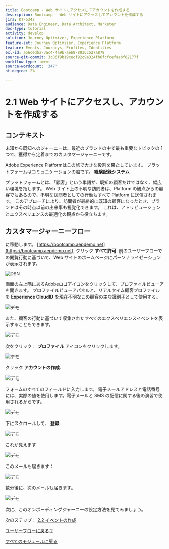 ```yaml
---
title: Bootcamp - Web サイトにアクセスしてアカウントを作成する
description: Bootcamp - Web サイトにアクセスしてアカウントを作成する
jira: KT-5342
audience: Data Engineer, Data Architect, Marketer
doc-type: tutorial
activity: develop
solution: Journey Optimizer, Experience Platform
feature-set: Journey Optimizer, Experience Platform
feature: Events, Journeys, Profiles, Identities
exl-id: a56cedba-3ac4-4a9b-aeb8-8036c527a878
source-git-commit: 3c86f9b19cecf92c9a324fb6fcfcefaebf82177f
workflow-type: tm+mt
source-wordcount: '347'
ht-degree: 2%

---
```


# 2.1 Web サイトにアクセスし、アカウントを作成する

## コンテキスト

未知から既知へのジャーニーは、最近のブランドの中で最も重要なトピックの 1 つで、獲得から定着までのカスタマージャーニーです。

Adobe Experience Platformはこの旅で大きな役割を果たしています。 プラットフォームはコミュニケーションの脳です。 **経験記録システム**.

プラットフォームとは、「顧客」という単語が、既知の顧客だけではなく、幅広い環境を指します。 Web サイト上の不明な訪問者は、Platform の観点からの顧客でもあるので、不明な訪問者としての行動もすべて Platform に送信されます。 このアプローチにより、訪問者が最終的に既知の顧客になったとき、ブランドはその時点以前の出来事も視覚化できます。 これは、アトリビューションとエクスペリエンスの最適化の観点から役立ちます。

## カスタマージャーニーフロー

に移動します。 [https://bootcamp.aepdemo.net](https://bootcamp.aepdemo.net). クリック **すべて許可**. 前のユーザーフローでの閲覧行動に基づいて、Web サイトのホームページにパーソナライゼーションが表示されます。

![DSN](./images/web8.png)

画面の左上隅にあるAdobeロゴアイコンをクリックして、プロファイルビューアを開きます。 プロファイルビューアパネルと、リアルタイム顧客プロファイルを **Experience CloudID** を現在不明なこの顧客の主な識別子として使用する。

![デモ](./images/pv1.png)

また、顧客の行動に基づいて収集されたすべてのエクスペリエンスイベントを表示することもできます。

![デモ](./images/pv3.png)

次をクリック： **プロファイル** アイコンをクリックします。

![デモ](./images/pv4.png)

クリック **アカウントの作成**.

![デモ](./images/pv5.png)

フォームのすべてのフィールドに入力します。 電子メールアドレスと電話番号には、実際の値を使用します。電子メールと SMS の配信に関する後の演習で使用されるからです。

![デモ](./images/pv7.png)

下にスクロールして、 **登録**.

![デモ](./images/pv8.png)

これが見えます

![デモ](./images/pv9.png)

このメールも届きます：

![デモ](./images/pv10.png)

数分後に、次のメールも届きます。

![デモ](./images/pv11.png)

次に、このオンボーディングジャーニーの設定方法を見てみましょう。

次のステップ： [2.2 イベントの作成](./ex2.md)

[ユーザーフローに戻る 2](./uc2.md)

[すべてのモジュールに戻る](../../overview.md)
